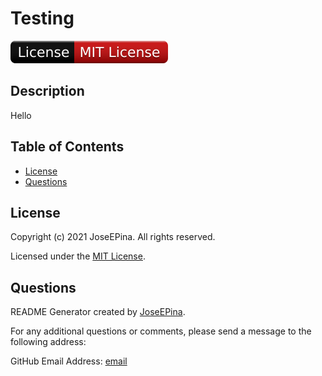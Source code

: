 # Testing

![License Badge](./assets/images/badge.svg)
## Description

Hello

## Table of Contents

* [License](#license)
* [Questions](#questions)
## License


   Copyright (c) 2021 JoseEPina. All rights reserved.
   
   Licensed under the [MIT License](https://choosealicense.com/licenses/mit).

## Questions



README Generator created by [JoseEPina](https://github.com/JoseEPina).

For any additional questions or comments, please send a message to the following address:

GitHub Email Address: [email](email)

